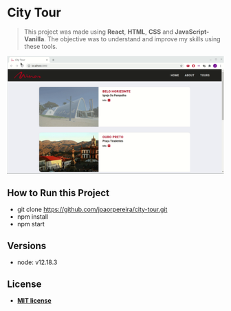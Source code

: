 # City Tour

> This project was made using **React**, **HTML**, **CSS** and **JavaScript-Vanilla**. The objective was to understand and improve my skills using these tools.

![](city-tour.gif)

## How to Run this Project

- git clone https://github.com/joaorpereira/city-tour.git
- npm install
- npm start

## Versions

- node: v12.18.3

## License

- **[MIT license](http://opensource.org/licenses/mit-license.php)**
